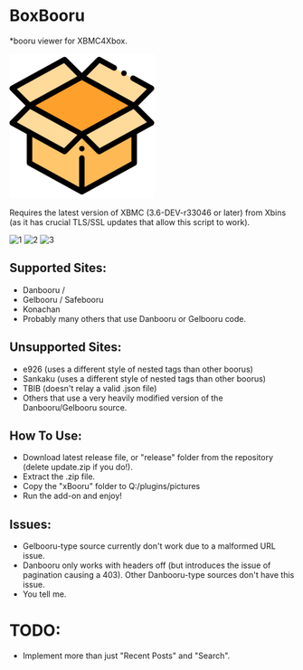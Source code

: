 # BoxBooru
*booru viewer for XBMC4Xbox.

![](/release/default.tbn)

Requires the latest version of XBMC (3.6-DEV-r33046 or later) from Xbins (as it has crucial TLS/SSL updates that allow this script to work).

![1](/screenshots/1.png)
![2](/screenshots/2.png)
![3](/screenshots/3.png)

## Supported Sites:
- Danbooru / 
- Gelbooru / Safebooru
- Konachan
- Probably many others that use Danbooru or Gelbooru code.

## Unsupported Sites:
- e926 (uses a different style of nested tags than other boorus)
- Sankaku (uses a different style of nested tags than other boorus)
- TBIB (doesn't relay a valid .json file)
- Others that use a very heavily modified version of the Danbooru/Gelbooru source.

## How To Use:
- Download latest release file, or "release" folder from the repository (delete update.zip if you do!).
- Extract the .zip file.
- Copy the "xBooru" folder to Q:/plugins/pictures
- Run the add-on and enjoy!

## Issues:
- Gelbooru-type source currently don't work due to a malformed URL issue.
- Danbooru only works with headers off (but introduces the issue of pagination causing a 403). Other Danbooru-type sources don't have this issue.
- You tell me.

# TODO: 
- Implement more than just "Recent Posts" and "Search".
